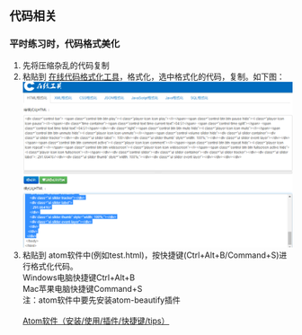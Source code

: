 ## 代码相关
### 平时练习时，代码格式美化
1. 先将压缩杂乱的代码复制<br>
2. 粘贴到 [在线代码格式化工具](https://tool.oschina.net/codeformat/html)，格式化，选中格式化的代码，复制。如下图：<br>
  ![](https://github.com/jingfeidi/jingfeidi.github.io/blob/master/front-end-notes/tips/img/20200526131338.png)<br>
3. 粘贴到 atom软件中(例如test.html)，按快捷键(Ctrl+Alt+B/Command+S)进行格式化代码。<br>
Windows电脑快捷键Ctrl+Alt+B<br>
Mac苹果电脑快捷键Command+S<br>
注：atom软件中要先安装atom-beautify插件<br><br>
[Atom软件（安装/使用/插件/快捷键/tips）](https://github.com/jingfeidi/jingfeidi.github.io/blob/master/software-tools/atom.md)<br>
